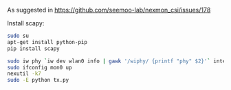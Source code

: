 As suggested in https://github.com/seemoo-lab/nexmon_csi/issues/178

Install scapy:
```sh
sudo su
apt-get install python-pip
pip install scapy
```



```sh
sudo iw phy `iw dev wlan0 info | gawk '/wiphy/ {printf "phy" $2}'` interface add mon0 type monitor
sudo ifconfig mon0 up
nexutil -k7
sudo -E python tx.py
```
<!--stackedit_data:
eyJoaXN0b3J5IjpbLTExMTg0ODA0MTQsLTEyODYxOTA3MDJdfQ
==
-->